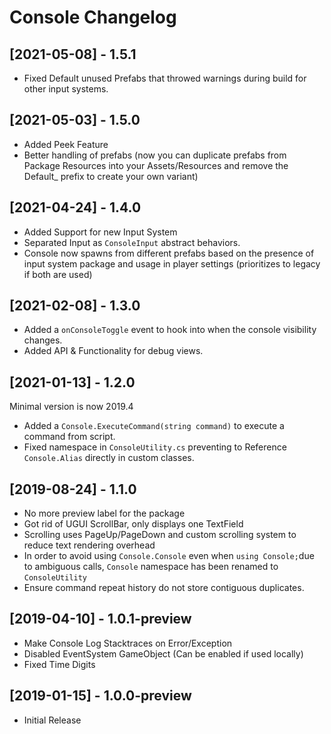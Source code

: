 # Console Changelog

## [2021-05-08] - 1.5.1

* Fixed Default unused Prefabs that throwed warnings during build for other input systems.

## [2021-05-03] - 1.5.0

* Added Peek Feature
* Better handling of prefabs (now you can duplicate prefabs from Package Resources into your Assets/Resources and remove the Default_ prefix to create your own variant)

## [2021-04-24] - 1.4.0

* Added Support for new Input System
* Separated Input as `ConsoleInput` abstract behaviors.
* Console now spawns from different prefabs based on the presence of input system package and usage in player settings (prioritizes to legacy if both are used)

## [2021-02-08] - 1.3.0

* Added a `onConsoleToggle` event to hook into when the console visibility changes.
* Added API & Functionality for debug views.

## [2021-01-13] - 1.2.0

Minimal version is now 2019.4

* Added a `Console.ExecuteCommand(string command)` to execute a command from script.
* Fixed namespace in `ConsoleUtility.cs` preventing to Reference `Console.Alias` directly in custom classes.

## [2019-08-24] - 1.1.0

* No more preview label for the package
* Got rid of UGUI ScrollBar, only displays one TextField
* Scrolling uses PageUp/PageDown and custom scrolling system to reduce text rendering overhead
* In order to avoid using `Console.Console` even when `using Console;`due to ambiguous calls, `Console` namespace has been renamed to `ConsoleUtility`
* Ensure command repeat history do not store contiguous duplicates.

## [2019-04-10] - 1.0.1-preview

* Make Console Log Stacktraces on Error/Exception
* Disabled EventSystem GameObject (Can be enabled if used locally)
* Fixed Time Digits

## [2019-01-15] - 1.0.0-preview

* Initial Release
